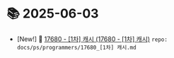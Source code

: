 # 📚 2025-06-03
- [New!] 📗 [17680 - [1차] 캐시 (17680 - [1차] 캐시)](https://til.qriosity.dev/featured/ps/programmers/17680_[1차]%20캐시) `repo: docs/ps/programmers/17680_[1차] 캐시.md`
